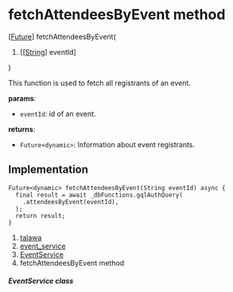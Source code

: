 
<div>

# fetchAttendeesByEvent method

</div>


[[Future](https://api.flutter.dev/flutter/dart-core/Future-class.html)]
fetchAttendeesByEvent(

1.  [[[String](https://api.flutter.dev/flutter/dart-core/String-class.md)]
    eventId]

)



This function is used to fetch all registrants of an event.

**params**:

-   `eventId`: id of an event.

**returns**:

-   `Future<dynamic>`: Information about event registrants.



## Implementation

``` language-dart
Future<dynamic> fetchAttendeesByEvent(String eventId) async {
  final result = await _dbFunctions.gqlAuthQuery(
    .attendeesByEvent(eventId),
  );
  return result;
}
```







1.  [talawa](../../index.md)
2.  [event_service](../../services_event_service/)
3.  [EventService](../../services_event_service/EventService-class.md)
4.  fetchAttendeesByEvent method

##### EventService class







